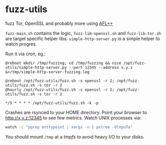 # fuzz-utils
fuzz Tor, OpenSSL and probably more using [AFL++](https://github.com/AFLplusplus/AFLplusplus/)

`fuzz-main.sh` contains the logic, `fuzz-lib-openssl.sh` and `fuzz-lib-tor.sh` are target specific helper libs.
`simple-http-server.py` is a simple helper to watch progres.

Run it via cron, eg.:

```
@reboot mkdir /tmp/fuzzing; cd /tmp/fuzzing && nice /opt/fuzz-utils/simple-http-server.py --port 12345 --address x.y.z &>/tmp/simple-http-server-fuzzing.log

@reboot /opt/fuzz-utils/fuzz.sh -s openssl -r 2; /opt/fuzz-utils/fuzz.sh -s tor -r 2
@hourly /opt/fuzz-utils/fuzz.sh -s openssl -r 2; /opt/fuzz-utils/fuzz.sh -s tor -r 2

*/5 * * * * /opt/fuzz-utils/fuzz.sh -k -p

```
Crashes are rsynced to your HOME directory.
Point your browser to http://x.y.z:12345 to see few metrics.
Watch UNIX processes via:

```bash
watch -c "pgrep entrypoint | xargs -n 1 pstree -UlnpuTa"
```


You should mount `/tmp` at a *tmpfs* to avoid heavy I/O to your disks.

